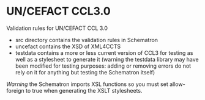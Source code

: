 UN/CEFACT CCL3.0
================

Validation rules for UN/CEFACT CCL 3.0
 
* src directory contains the validation rules in Schematron
* uncefact contains the XSD of XML4CCTS
* testdata contains a more or less current version of CCL3 for testing as well as a stylesheet to generate it
  (warning the testdata library may have been modified for testing purposes: adding or removing errors
  do not rely on it for anything but testing the Schematron itself)

_Warning_ the Schematron imports XSL functions so you must set allow-foreign to true
when generating the XSLT stylesheets.